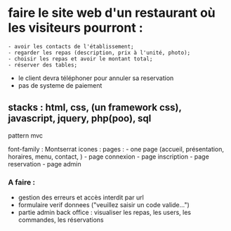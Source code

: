 # faire le site web d'un restaurant où les visiteurs pourront :

    - avoir les contacts de l'établissement;
    - regarder les repas (description, prix à l'unité, photo);
    - choisir les repas et avoir le montant total;
    - réserver des tables;

- le client devra téléphoner pour annuler sa reservation
- pas de systeme de paiement

## stacks : html, css, (un framework css), javascript, jquery, php(poo), sql
pattern mvc

font-family : Montserrat
icones : 
pages : 
    - one page (accueil, présentation, horaires, menu, contact, )
    - page connexion
    - page inscription
    - page reservation
    - page admin
    
### A faire :
  - gestion des erreurs et accès interdit par url
  - formulaire verif donnees ("veuillez saisir un code valide...") 
  - partie admin back office : visualiser les repas, les users, les commandes, les réservations
